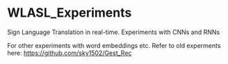 # WLASL_Experiments
Sign Language Translation in real-time. Experiments with CNNs and RNNs

For other experiments with word embeddings etc. Refer to old experments here: https://github.com/sky1502/Gest_Rec
